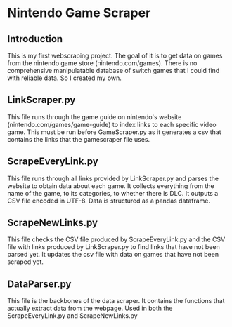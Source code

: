 # Nintendo Game Scraper

## Introduction
This is my first webscraping project. The goal of it is to get data on games from the nintendo game store (nintendo.com/games). There is no comprehensive manipulatable database of switch games that I could find with reliable data. So I created my own.

## LinkScraper.py
This file runs through the game guide on nintendo's website (nintendo.com/games/game-guide) to index links to each specific video game. This must be run before GameScraper.py as it generates a csv that contains the links that the gamescraper file uses.

## ScrapeEveryLink.py
This file runs through all links provided by LinkScraper.py and parses the website to obtain data about each game. It collects everything from the name of the game, to its categories, to whether there is DLC. It outputs a CSV file encoded in UTF-8. Data is structured as a pandas dataframe.

## ScrapeNewLinks.py
This file checks the CSV file produced by ScrapeEveryLink.py and the CSV file with links produced by LinkScraper.py to find links that have not been parsed yet. It updates the csv file with data on games that have not been scraped yet.

## DataParser.py
This file is the backbones of the data scraper. It contains the functions that actually extract data from the webpage. Used in both the ScrapeEveryLink.py and ScrapeNewLinks.py 
